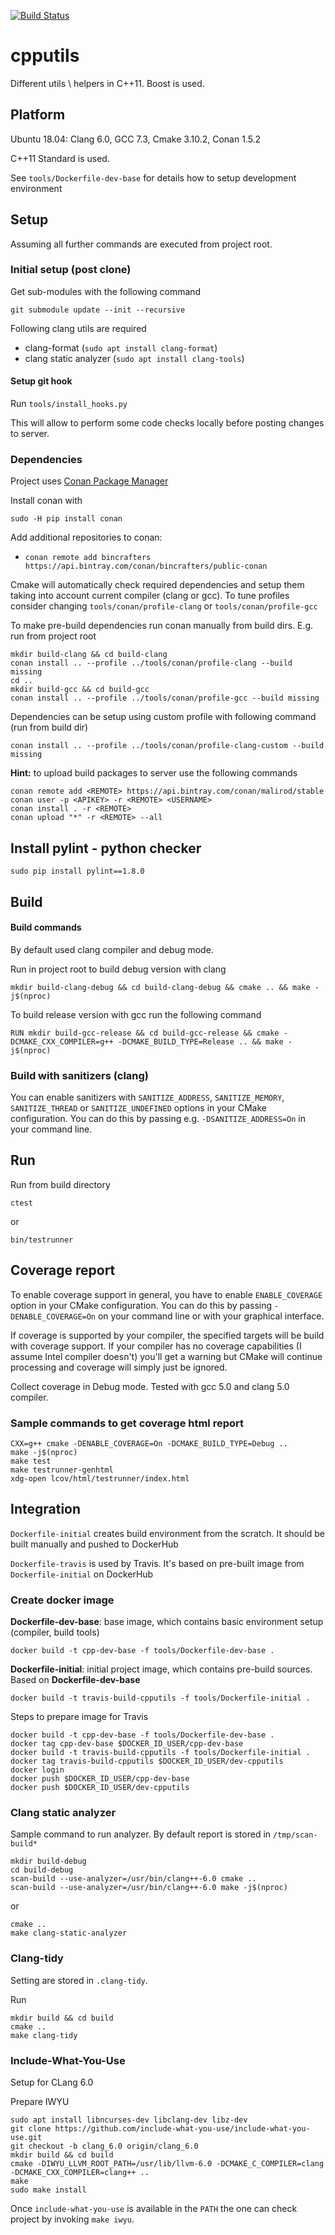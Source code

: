 [![Build Status](https://travis-ci.org/malirod/cpputils.svg?branch=master)](https://travis-ci.org/malirod/cpputils)

# cpputils
Different utils \ helpers in C++11. Boost is used.

## Platform

Ubuntu 18.04: Clang 6.0, GCC 7.3, Cmake 3.10.2, Conan 1.5.2

C++11 Standard is used.

See `tools/Dockerfile-dev-base` for details how to setup development environment

## Setup

Assuming all further commands are executed from project root.


### Initial setup (post clone)

Get sub-modules with the following command

`git submodule update --init --recursive`

Following clang utils are required

- clang-format (`sudo apt install clang-format`)
- clang static analyzer (`sudo apt install clang-tools`)

#### Setup git hook

Run `tools/install_hooks.py`

This will allow to perform some code checks locally before posting changes to server.

### Dependencies

Project uses [Conan Package Manager](https://github.com/conan-io/conan)

Install conan with

`sudo -H pip install conan`

Add additional repositories to conan:

- `conan remote add bincrafters https://api.bintray.com/conan/bincrafters/public-conan`

Cmake will automatically check required dependencies and setup them taking into account current compiler (clang or gcc). To tune profiles consider changing `tools/conan/profile-clang` or `tools/conan/profile-gcc`

To make pre-build dependencies run conan manually from build dirs. E.g. run from project root

```
mkdir build-clang && cd build-clang
conan install .. --profile ../tools/conan/profile-clang --build missing
cd ..
mkdir build-gcc && cd build-gcc
conan install .. --profile ../tools/conan/profile-gcc --build missing
```

Dependencies can be setup using custom profile with following command (run from build dir)

`conan install .. --profile ../tools/conan/profile-clang-custom --build missing`

**Hint:** to upload build packages to server use the following commands

```
conan remote add <REMOTE> https://api.bintray.com/conan/malirod/stable
conan user -p <APIKEY> -r <REMOTE> <USERNAME>
conan install . -r <REMOTE>
conan upload "*" -r <REMOTE> --all
```

## Install pylint - python checker

`sudo pip install pylint==1.8.0`

## Build

#### Build commands

By default used clang compiler and debug mode.

Run in project root to build debug version with clang

`mkdir build-clang-debug && cd build-clang-debug && cmake .. && make -j$(nproc)`

To build release version with gcc run the following command

`RUN mkdir build-gcc-release && cd build-gcc-release && cmake -DCMAKE_CXX_COMPILER=g++ -DCMAKE_BUILD_TYPE=Release .. && make -j$(nproc)`

### Build with sanitizers (clang)

You can enable sanitizers with `SANITIZE_ADDRESS`, `SANITIZE_MEMORY`, `SANITIZE_THREAD` or `SANITIZE_UNDEFINED` options in your CMake configuration. You can do this by passing e.g. `-DSANITIZE_ADDRESS=On` in your command line.

## Run

Run from build directory

`ctest`

or

`bin/testrunner`

## Coverage report

To enable coverage support in general, you have to enable `ENABLE_COVERAGE` option in your CMake configuration. You can do this by passing `-DENABLE_COVERAGE=On` on your command line or with your graphical interface.

If coverage is supported by your compiler, the specified targets will be build with coverage support. If your compiler has no coverage capabilities (I assume Intel compiler doesn't) you'll get a warning but CMake will continue processing and coverage will simply just be ignored.

Collect coverage in Debug mode. Tested with gcc 5.0 and clang 5.0 compiler.

### Sample commands to get coverage html report

```
CXX=g++ cmake -DENABLE_COVERAGE=On -DCMAKE_BUILD_TYPE=Debug ..
make -j$(nproc)
make test
make testrunner-genhtml
xdg-open lcov/html/testrunner/index.html
```

## Integration

`Dockerfile-initial` creates build environment from the scratch. It should be built manually and pushed to DockerHub

`Dockerfile-travis` is used by Travis. It's based on pre-built image from `Dockerfile-initial` on DockerHub

### Create docker image

**Dockerfile-dev-base**: base image, which contains basic environment setup (compiler, build tools)

`docker build -t cpp-dev-base -f tools/Dockerfile-dev-base .`

**Dockerfile-initial**: initial project image, which contains pre-build sources. Based on **Dockerfile-dev-base**

`docker build -t travis-build-cpputils -f tools/Dockerfile-initial .`

Steps to prepare image for Travis

```
docker build -t cpp-dev-base -f tools/Dockerfile-dev-base .
docker tag cpp-dev-base $DOCKER_ID_USER/cpp-dev-base
docker build -t travis-build-cpputils -f tools/Dockerfile-initial .
docker tag travis-build-cpputils $DOCKER_ID_USER/dev-cpputils
docker login
docker push $DOCKER_ID_USER/cpp-dev-base
docker push $DOCKER_ID_USER/dev-cpputils
```
### Clang static analyzer

Sample command to run analyzer. By default report is stored in `/tmp/scan-build*`

```
mkdir build-debug
cd build-debug
scan-build --use-analyzer=/usr/bin/clang++-6.0 cmake ..
scan-build --use-analyzer=/usr/bin/clang++-6.0 make -j$(nproc)
```

or


```
cmake ..
make clang-static-analyzer
```

### Clang-tidy

Setting are stored in `.clang-tidy`.

Run

```
mkdir build && cd build
cmake ..
make clang-tidy
```

### Include-What-You-Use

Setup for CLang 6.0

Prepare IWYU

```
sudo apt install libncurses-dev libclang-dev libz-dev
git clone https://github.com/include-what-you-use/include-what-you-use.git
git checkout -b clang_6.0 origin/clang_6.0
mkdir build && cd build
cmake -DIWYU_LLVM_ROOT_PATH=/usr/lib/llvm-6.0 -DCMAKE_C_COMPILER=clang -DCMAKE_CXX_COMPILER=clang++ ..
make
sudo make install
```

Once `include-what-you-use` is available in the `PATH` the one can check project by invoking `make iwyu`.

